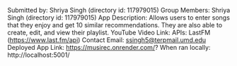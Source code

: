 Submitted by: Shriya Singh (directory id: 117979015)
Group Members: Shriya Singh (directory id: 117979015)
App Description: Allows users to enter songs that they enjoy and get 10 similar recommendations. They are also able to create, edit, and view their playlist. 
YouTube Video Link: 
APIs: LastFM (https://www.last.fm/api)
Contact Email: ssingh5@terpmail.umd.edu
Deployed App Link: https://musirec.onrender.com/?
When ran locally: http://localhost:5001/